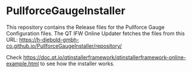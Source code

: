 # PullforceGaugeInstaller

This repository contains the Release files for the Pullforce Gauge Configuration files. The  QT IFW Online Updater fetches the files from this URL: https://h-diebold-gmbh-co.github.io/PullforceGaugeInstaller/repository/

Check https://doc.qt.io/qtinstallerframework/qtinstallerframework-online-example.html to see how the installer works.
